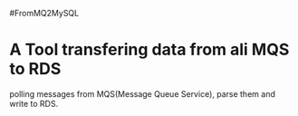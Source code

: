 #FromMQ2MySQL

A Tool transfering data from ali MQS to RDS
============

polling messages from MQS(Message Queue Service), parse them and write to RDS.


